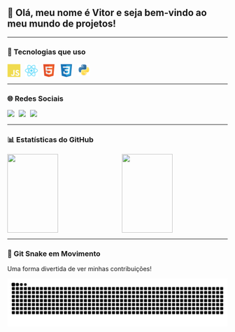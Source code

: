## 👋 Olá, meu nome é Vitor e seja bem-vindo ao meu mundo de projetos!
---

### 🚀 Tecnologias que uso

<div style="display: flex; align-items: center; gap: 10px;">
  <img alt="Vitor-Js" height="30" src="https://raw.githubusercontent.com/devicons/devicon/master/icons/javascript/javascript-plain.svg">
  <img alt="Vitor-React" height="30" src="https://raw.githubusercontent.com/devicons/devicon/master/icons/react/react-original.svg">
  <img alt="Vitor-HTML" height="30" src="https://raw.githubusercontent.com/devicons/devicon/master/icons/html5/html5-original.svg">
  <img alt="Vitor-CSS" height="30" src="https://raw.githubusercontent.com/devicons/devicon/master/icons/css3/css3-original.svg">

  <!-- Link para seu repositório de projetos Python -->
  <a href="[https://github.com/VitorBalco/sistema-livraria-python](https://github.com/vitorbalco?tab=repositories&q=&type=&language=python&sort=)" target="_blank">
    <img alt="Vitor-Python" height="30" src="https://raw.githubusercontent.com/devicons/devicon/master/icons/python/python-original.svg">
  </a>
</div>

---

### 🌐 Redes Sociais

<div style="display: flex; align-items: center; gap: 10px; margin-top: 10px;">
  <a href="https://instagram.com/balcoo_" target="_blank">
    <img src="https://img.shields.io/badge/-Instagram-%23E4405F?style=for-the-badge&logo=instagram&logoColor=white">
  </a>
  <a href="mailto:balcovitor764@gmail.com">
    <img src="https://img.shields.io/badge/-Gmail-%23333?style=for-the-badge&logo=gmail&logoColor=white">
  </a>
  <a href="https://www.linkedin.com/in/vitor-cardoso-balco-4a6a21359" target="_blank">
    <img src="https://img.shields.io/badge/-LinkedIn-%230077B5?style=for-the-badge&logo=linkedin&logoColor=white">
  </a>
</div>

---

### 📊 Estatísticas do GitHub

<div style="display: flex; gap: 20px;">
  <img height="180em" width="48%" src="https://github-readme-stats.vercel.app/api?username=VitorBalco&show_icons=true&theme=dark&include_all_commits=true&count_private=true"/>
  <img height="180em" width="48%" src="https://github-readme-stats.vercel.app/api/top-langs/?username=VitorBalco&layout=compact&theme=dark"/>
</div>

---

### 🐍 Git Snake em Movimento
  Uma forma divertida de ver minhas contribuições!

<img src="https://raw.githubusercontent.com/vitorbalco/vitorbalco/output/snake.svg" alt="Snake animation" />

        

